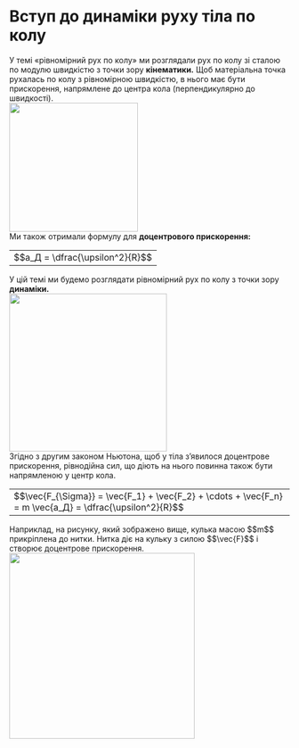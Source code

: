 # Вступ до динамiки руху тiла по колу

<div class="space">У темi «рiвномiрний рух по колу» ми розглядали рух по колу зi сталою по модулю швидкiстю з точки зору <b>кiнематики.</b> Щоб матерiальна точка рухалась по колу з рiвномiрною швидкiстю, в нього має бути прискорення, напрямлене до центра кола (перпендикулярно до швидкостi).</div>

<div class="space"><img class="image" width="231"  src="https://rawgit.com/chudaol/ed-era-book-physics/master/images/chapter_6/1.png"></div>

<div class="space">Ми також отримали формулу для <span class="p1"><b>доцентрового прискорення:</b></span></div>

<div class="space"><div class="centered-table-wrapper">
<table class="centered-table">
<tr class="eq">
<td class="eq">
<p1>$$a_Д = \dfrac{\upsilon^2}{R}$$</p1>
</td>
</tr>
</table></div></div>

<div class="space">У цiй темi ми будемо розглядати рiвномiрний рух по колу з точки зору <b>динамiки.</b></div>

<div class="space"><img class="image" width="283"  src="https://rawgit.com/chudaol/ed-era-book-physics/master/images/chapter_6/2.png"></div>

<div class="space">Згiдно з другим законом Ньютона, щоб у тiла з’явилося доцентрове прискорення, рiвнодiйна сил, що дiють на нього повинна також бути напрямленою у центр кола.</div>

<div class="space"><div class="centered-table-wrapper">
<table class="centered-table">
<tr class="eq">
<td class="eq">
<p1>$$\vec{F_{\Sigma}} = \vec{F_1} + \vec{F_2} + \cdots + \vec{F_n} = m \vec{a_Д} = \dfrac{\upsilon^2}{R}$$</p1>
</td>
</tr>
</table></div></div>

<div class="space">Наприклад, на рисунку, який зображено вище, кулька масою $$m$$ прикрiплена до нитки. Нитка дiє на кульку з силою $$\vec{F}$$ i створює доцентрове прискорення.</div>

<img class="image" width="333"  src="https://rawgit.com/chudaol/ed-era-book-physics/master/images/chapter_6/3.png">